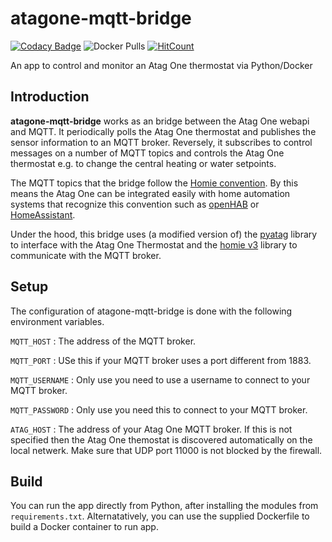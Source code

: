 # atagone-mqtt-bridge

[![Codacy Badge](https://app.codacy.com/project/badge/Grade/fd572a99c73f429cb6aba7ac43776515)](https://www.codacy.com/gh/EtxeanNet/atagone-mqtt-bridge?utm_source=github.com&amp;utm_medium=referral&amp;utm_content=EtxeanNet/atagone-mqtt-bridge&amp;utm_campaign=Badge_Grade)
![Docker Pulls](https://img.shields.io/docker/pulls/etxean/atagone-mqtt-bridge)
[![HitCount](https://hits.dwyl.com/EtxeanNet/atagone-mqtt-bridge.svg)](https://hits.dwyl.com/EtxeanNet/atagone-mqtt-bridge)

An app to control and monitor an Atag One thermostat via Python/Docker

## Introduction

**atagone-mqtt-bridge** works as an bridge between the Atag One webapi and MQTT. It periodically polls the Atag One thermostat and publishes the sensor information to an MQTT broker. Reversely, it subscribes to control messages on a number of MQTT topics and controls the Atag One thermostat e.g. to change the central heating or water setpoints.

The MQTT topics that the bridge follow the [Homie convention](https://homieiot.github.io/). By this means the Atag One can be integrated easily with home automation systems that recognize this convention such as [openHAB](https://www.openhab.org/) or [HomeAssistant](https://github.com/nerdfirefighter/HA_Homie/tree/dev).

Under the hood, this bridge uses (a modified version of) the [pyatag](https://github.com/MatsNl/pyatag) library to interface with the Atag One Thermostat and the [homie v3](https://github.com/mjcumming/HomieV3) library to communicate with the MQTT broker.

## Setup

The configuration of atagone-mqtt-bridge is done with the following environment variables.

`MQTT_HOST`
: The address of the MQTT broker.

`MQTT_PORT`
: USe this if your MQTT broker uses a port different from 1883.

`MQTT_USERNAME`
: Only use you need to use a username to connect to your MQTT broker.

`MQTT_PASSWORD`
: Only use you need this to connect to your MQTT broker.

`ATAG_HOST`
: The address of your Atag One  MQTT broker. If this is not specified then the Atag One themostat is discovered automatically on the local netwerk. Make sure that UDP port 11000 is not blocked by the firewall.

## Build

You can run the app directly from Python, after installing the modules from `requirements.txt`. Alternatatively, you can use the supplied Dockerfile to build a Docker container to run app.
